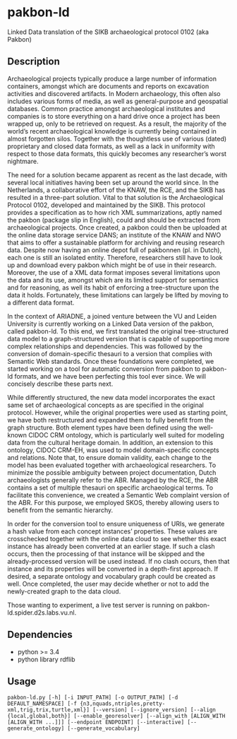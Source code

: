 # pakbon-ld
Linked Data translation of the SIKB archaeological protocol 0102 (aka Pakbon)

## Description
Archaeological projects typically produce a large number of information containers, amongst which are documents and reports on excavation activities and discovered artifacts. In Modern archaeology, this often also includes various forms of media, as well as general-purpose and geospatial databases. Common practice amongst archaeological institutes and companies is to store everything on a hard drive once a project has been wrapped up, only to be retrieved on request. As a result, the majority of the world’s recent archaeological knowledge is currently being contained in almost forgotten silos. Together with the thoughtless use of various (dated) proprietary and closed data formats, as well as a lack in uniformity with respect to those data formats, this quickly becomes any researcher’s worst nightmare.

The need for a solution became apparent as recent as the last decade, with several local initiatives having been set up around the world since. In the Netherlands, a collaborative effort of the KNAW, the RCE, and the SIKB has resulted in a three-part solution. Vital to that solution is the Archaeological Protocol 0102, developed and maintained by the SIKB. This protocol provides a specification as to how rich XML summarizations, aptly named the pakbon (package slip in English), could and should be extracted from archaeological projects. Once created, a pakbon could then be uploaded at the online data storage service DANS; an institute of the KNAW and NWO that aims to offer a sustainable platform for archiving and reusing research data.
Despite now having an online depot full of pakbonnen (pl. in Dutch), each one is still an isolated entity. Therefore, researchers still have to look up and download every pakbon which might be of use in their research. Moreover, the use of a XML data format imposes several limitations upon the data and its use, amongst which are its limited support for semantics and for reasoning, as well its habit of enforcing a tree-structure upon the data it holds. Fortunately, these limitations can largely be lifted by moving to a different data format.

In the context of ARIADNE, a joined venture between the VU and Leiden University is currently working on a Linked Data version of the pakbon, called pakbon-ld. To this end, we first translated the original tree-structured data model to a graph-structured version that is capable of supporting more complex relationships and dependencies. This was followed by the conversion of domain-specific thesauri to a version that complies with Semantic Web standards. Once these foundations were completed, we started working on a tool for automatic conversion from pakbon to pakbon-ld formats, and we have been perfecting this tool ever since. We will concisely describe these parts next.

While differently structured, the new data model incorporates the exact same set of archaeological concepts as are specified in the original protocol. However, while the original properties were used as starting point, we have both restructured and expanded them to fully benefit from the graph structure. Both element types have been defined using the well-known CIDOC CRM ontology, which is particularly well suited for modeling data from the cultural heritage domain. In addition, an extension to this ontology, CIDOC CRM-EH, was used to model domain-specific concepts and relations. Note that, to ensure domain validity, each change to the model has been evaluated together with archaeological researchers.
To minimize the possible ambiguity between project documentation, Dutch archaeologists generally refer to the ABR. Managed by the RCE, the ABR contains a set of multiple thesauri on specific archaeological terms. To facilitate this convenience, we created a Semantic Web complaint version of the ABR. For this purpose, we employed SKOS, thereby allowing users to benefit from the semantic hierarchy.

In order for the conversion tool to ensure uniqueness of URIs, we generate a hash value from each concept instances’ properties. These values are crosschecked together with the online data cloud to see whether this exact instance has already been converted at an earlier stage. If such a clash occurs, then the processing of that instance will be skipped and the already-processed version will be used instead. If no clash occurs, then that instance and its properties will be converted in a depth-first approach. If desired, a separate ontology and vocabulary graph could be created as well. Once completed, the user may decide whether or not to add the newly-created graph to the data cloud.

Those wanting to experiment, a live test server is running on pakbon-ld.spider.d2s.labs.vu.nl.

## Dependencies
- python >= 3.4
- python library rdflib

## Usage
`pakbon-ld.py [-h] [-i INPUT_PATH] [-o OUTPUT_PATH] [-d DEFAULT_NAMESPACE] [-f {n3,nquads,ntriples,pretty-xml,trig,trix,turtle,xml}] [--version] [--ignore_version] [--align {local,global,both}] [--enable_georesolver] [--align_with [ALIGN_WITH [ALIGN_WITH ...]]] [--endpoint ENDPOINT] [--interactive] [--generate_ontology] [--generate_vocabulary]`

